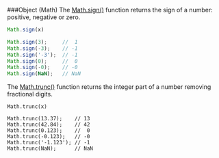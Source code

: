 ###Object (Math)
The [Math.sign()](https://developer.mozilla.org/en-US/docs/Web/JavaScript/Reference/Global_Objects/Math/sign) function returns the sign of a number: positive, negative or zero.

```javascript
Math.sign(x)
```
```javascript
Math.sign(3);     //  1
Math.sign(-3);    // -1
Math.sign('-3');  // -1
Math.sign(0);     //  0
Math.sign(-0);    // -0
Math.sign(NaN);   // NaN
```
The [Math.trunc()](https://developer.mozilla.org/en-US/docs/Web/JavaScript/Reference/Global_Objects/Math/trunc) function returns the integer part of a number removing fractional digits.
```
Math.trunc(x)
```
```
Math.trunc(13.37);    // 13
Math.trunc(42.84);    // 42
Math.trunc(0.123);    //  0
Math.trunc(-0.123);   // -0
Math.trunc('-1.123'); // -1
Math.trunc(NaN);      // NaN
```

